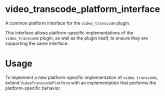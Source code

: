 # video_transcode_platform_interface

A common platform interface for the `video_transcode` plugin.

This interface allows platform-specific implementations of the `video_transcode` plugin, as well as the plugin itself, to ensure they are supporting the same interface.

# Usage

To implement a new platform-specific implementation of `video_transcode`, extend `VideoTranscodePlatform` with an implementation that performs the platform-specific behavior.
